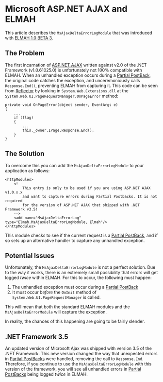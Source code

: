 # Microsoft ASP.NET AJAX and ELMAH #

This article describes the `MsAjaxDeltaErrorLogModule` that was introduced with [ELMAH 1.0 BETA 3](http://code.google.com/p/elmah/downloads/detail?name=ELMAH-1.0-BETA3-bin.zip).

## The Problem ##

The first incarnation of [ASP.NET AJAX](http://www.asp.net/ajax/) written against v2.0 of the .NET Framework (v1.0.61025.0) is unfortunately not 100% compatible with ELMAH. When an unhandled exception occurs during a [Partial PostBack](http://www.asp.net/AJAX/Documentation/Live/overview/PartialPageRenderingOverview.aspx), the original code catches the exception, and unceremoniously calls `Response.End()`, preventing ELMAH from capturing it. This code can be seen from [Reflector](http://www.aisto.com/roeder/dotnet/) by looking in `System.Web.Extensions.dll` at the `System.Web.UI.PageRequestManager.OnPageError` method:

```
private void OnPageError(object sender, EventArgs e)
{
    ...
    if (flag)
    {
        ...
        this._owner.IPage.Response.End();
    }
}
```

## The Solution ##

To overcome this you can add the `MsAjaxDeltaErrorLogModule` to your application as follows:

```
<httpModules>
    <!-- 
        This entry is only to be used if you are using ASP.NET AJAX v1.0.x.x
        and want to capture errors during Partial Postbacks. It is not required 
        for the version of ASP.NET AJAX that shipped with .NET Framework v3.5!
    -->
    <add name="MsAjaxDeltaErrorLog" type="Elmah.MsAjaxDeltaErrorLogModule, Elmah"/>
</httpModules>
```

This module checks to see if the current request is a [Partial PostBack](http://www.asp.net/AJAX/Documentation/Live/overview/PartialPageRenderingOverview.aspx), and if so sets up an alternative handler to capture any unhandled exception.

## Potential Issues ##

Unfortunately, the `MsAjaxDeltaErrorLogModule` is not a perfect solution. Due to the way it works, there is an extremely small possibility that errors will get logged _twice_ within ELMAH. For this to occur, the following must happen:

  1. The unhandled exception must occur during a [Partial PostBack](http://www.asp.net/AJAX/Documentation/Live/overview/PartialPageRenderingOverview.aspx)
  1. It must occur _before_ the `OnInit` method of `System.Web.UI.PageRequestManager` is called.

This will mean that both the standard ELMAH modules and the `MsAjaxDeltaErrorModule` will capture the exception.

In reality, the chances of this happening are going to be fairly slender.

## .NET Framework 3.5 ##

An updated version of Microsoft Ajax was shipped with version 3.5 of the .NET Framework. This new version changed the way that unexpected errors in [Partial PostBacks](http://www.asp.net/AJAX/Documentation/Live/overview/PartialPageRenderingOverview.aspx) were handled, removing the call to `Response.End`. Therefore, if you continue to use the `MsAjaxDeltaErrorLogModule` with this version of the framework, you will see all unhandled errors in [Partial PostBacks](http://www.asp.net/AJAX/Documentation/Live/overview/PartialPageRenderingOverview.aspx) being logged _twice_ in ELMAH.